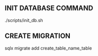 ## INIT DATABASE COMMAND
./scripts/init_db.sh

## CREATE MIGRATION
sqlx migrate add create_table_name_table